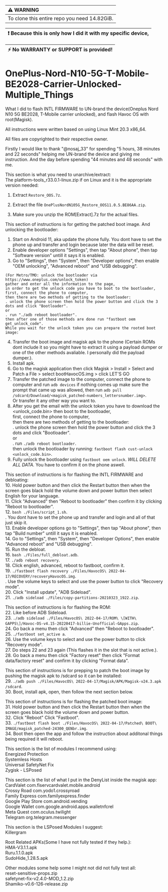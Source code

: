 | :warning: WARNING                            |
| :------------------------------------------- |
| To clone this entire repo you need 14.82GiB. |

| :exclamation: Because this is only how I did it with my specific device, |
| ------------------------------------------------------------------------ |

| :zap: No WARRANTY or SUPPORT is provided! |
| ----------------------------------------- |

# OnePlus-Nord-N10-5G-T-Mobile-BE2028-Carrier-Unlocked-Multiple_Things

What I did to flash INTL FIRMWARE to UN-brand the device(Oneplus Nord N10 5G BE2028, T-Mobile carrier unlocked), and flash Havoc OS with root(Magisk).

All instructions were written based on using Linux Mint 20.3 x86_64.

All files are copyrighted to their respective owner.

Firstly I would like to thank "@nosaj_33" for spending "5 hours, 38 minutes and 22 seconds" helping me UN-brand the device and giving me instruction. And the day before spending "44 minutes and 48 seconds" with me.

This section is what you need to unarchive/extract:
\
The platform-tools_r33.0.1-linux.zip if on Linux and it is the appropriate version needed:

01. Extract ```Restore_OOS.7z```.

02. Extract the file ```OnePlusNordN105G_Restore_OOS11.0.5.BE86AA.zip```.

03. Make sure you unzip the ROM[Extract].7z for the actual files.

This section of instructions is for getting the patched boot image. And unlocking the bootloader:
1. Start on Android 11, aka update the phone fully. You dont have to set the phone up and transfer and login because later the data will be reset.
2. Enable developer options "Settings", then tap "About phone", then tap "Software version" untill it says it is enabled.
3. Go to "Settings", then "System", then "Developer options", then enable "OEM unlocking", "Advanced reboot" and "USB debugging".
```
(For Metro/TMO: unlock the bootloader via https://www.oneplus.com/unlock_token)
gather and enter all the information to the page,
in order to get the unlock code you have to boot to the bootloader,
first, connect the phone to computer,
then there are two methods of getting to the bootloader:
. unlock the phone screen then hold the power button and click the 3 dots and click "Bootloader".
or
. run "./adb reboot bootloader".
then after one of those methods are done run "fastboot oem get_unlock_code".
While you wait for the unlock token you can prepare the rooted boot image:
```
4. Transfer the boot image and magisk apk to the phone (Certain ROMs dont include it so you might have to extract it using a payload dumper or one of the other methods avaliable. I personally did the payload dumper.).
5. Install apk.
6. Go to the magisk application then click Magisk > Install > Select and Patch a File > select bootHavocOS.img > click LET'S GO
7. Transfer the patched image to the computer, connect the phone to computer and run ```adb devices``` if nothing comes up make sure the prompt that came up was allowed, then run ```adb pull /sdcard/Download/<magisk_patched-numbers_lettersnumber.img>```.
\
Or transfer it any other way you want to.
8. After you get the email with the unlock token you have to download the <unlock_code.bin> then boot to the bootloader,
\
first, connect the phone to computer,
\
then there are two methods of getting to the bootloader:
\
. unlock the phone screen then hold the power button and click the 3 dots and click "Bootloader".
\
or
\
. run ```./adb reboot bootloader```.
\
then unlock the bootloader by running: ```fastboot flash cust-unlock <unlock_code.bin>```.
9. Fully unlock the bootloader using ```fastboot oem unlock```. _WILL DELETE ALL DATA._ You have to confirm it on the phone aswell.

This section of instructions is for flashing the INTL FIRMWARE and debloating:
\
10. Hold power button and then click the Restart button then when the screen goes black hold the volume down and power button then select English for your language.
\
11. Click "Advanced" then "Reboot to bootloader" then confirm it by clicking "Reboot to bootloader".
\
12. ```bash ./Files/script_1.sh```.
\
. You dont have to set the phone up and transfer and login and all of that just skip it.
\
13. Enable developer options go to "Settings", then tap "About phone", then tap "Build number" untill it says it is enabled.
\
14. Go to "Settings", then "System", then "Developer Options", then enable "Advanced reboot" and "USB debugging".
\
15. Run the debloat.
\
16. ```bash ./Files/full_debloat.adb```.
\
17. ```./adb reboot recovery```.
\
18. Click english, advanced, reboot to fastboot, confirm it.
\
19. ```./fastboot flash recovery ./Files/HavocOS\ 2022-04-17/RECOVERY/recoveryHavocOS.img```.
\
    . Use the volume keys to select and use the power button to click "Recovery mode".
    \
20. Click "Install update", "ADB Sideload".
\
21. ```./adb sideload ./Files/copy-partitions-20210323_1922.zip```.

This section of instructions is for flashing the ROM:
\
22. Like before ADB Sideload.
\
23. ```./adb sideload ./Files/HavocOS\ 2022-04-17/ROM\ \[WITH\ GAPPS\]/Havoc-OS-v4.15-20220417-billie-Unofficial-GApps.zip```.
\
24. Go back a menu then click "Advanced" then "Reboot to bootloader".
\
25. ```./fastboot set_active a```.
\
26. Use the volume keys to select and use the power button to click "Recovery mode".
\
27. Do steps 22 and 23 again (This flashes it in the slot that is not active.).
\
28. Go back a menu then click "Factory reset" then click "Format data/factory reset" and confirm it by clicking "Format data".

This section of instructions is for prepping to patch the boot image by pushing the magisk apk to /sdcard so it can be installed:
\
29. ```./adb push ./Files/HavocOS\ 2022-04-17/Magisk/APK/Magisk-v24.3.apk /sdcard```.
\
30. Boot, install apk, open, then follow the next section below.

This section of instructions is for flashing the patched boot image:
\
31. Hold power button and then click the Restart button then when the screen goes black hold the volume down and power button.
\
32. Click "Reboot" Click "Fastboot".
\
33. ```./fastboot flash boot ./Files/HavocOS\ 2022-04-17/Patched\ BOOT\ IMAGE/magisk_patched-24300_QENbr.img```.
\
34. Boot then open the app and follow the instruction about additonal things being required it will reboot.

This section is the list of modules I recommend using:
\
Energized Protection
\
Systemless Hosts
\
Universal SafetyNet Fix
\
Zygisk - LSPosed

This section is the list of what I put in the DenyList inside the magisk app:
\
CardValet
com.fiservcardvalet.mobile.android
\
Crossy Road
com.yodo1.crossyroad
\
Family Express
com.familyexpress.finder
\
Google Play Store
com.android.vending
\
Google Wallet
com.google.android.apps.walletnfcrel
\
Meta Quest
com.oculus.twilight
\
Telegram
org.telegram.messenger

This section is the LSPosed Modules I suggest:
\
Killergram

Root Related APKs(Some I have not fully tested if they help.):
\
HMA-V3.1.1.apk
\
Ruru.1.1.0.apk
\
SudoHide_1.28.5.apk

Other modules some help some I might not did not fully test all:
\
reset-sensitive-props.zip
\
safetynet-fix-v2.4.0-MOD_1.2.zip
\
Shamiko-v0.6-126-release.zip
